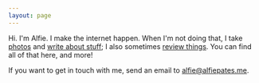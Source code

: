 ```yaml
---
layout: page
---
```

Hi. I'm Alfie. I make the internet happen. When I'm not doing that, I take [photos] and [write about stuff]; I also sometimes [review things]. You can find all of that here, and more!

If you want to get in touch with me, send an email to [alfie@alfiepates.me].

[photos]: https://flickr.com/photos/alfiepates
[write about stuff]: /blog
[review things]: /reviews
[alfie@alfiepates.me]: mailto:alfie@alfiepates.me
